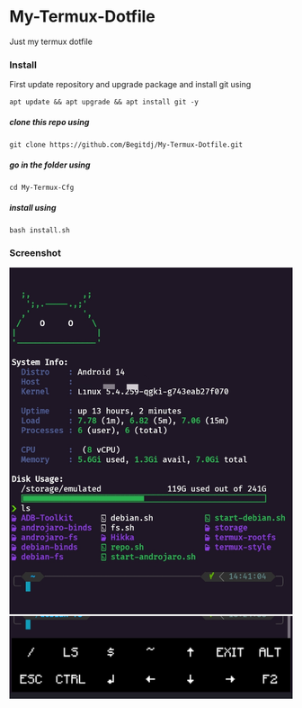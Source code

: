 # My-Termux-Dotfile
Just my termux dotfile
### Install
First update repository and upgrade package and install git using
````
apt update && apt upgrade && apt install git -y
````
##### clone this repo using 
````
git clone https://github.com/Begitdj/My-Termux-Dotfile.git
````
##### go in the folder using 
````
cd My-Termux-Cfg
````
##### install using 
````
bash install.sh
````
### Screenshot
![Image](/image.jpg)
![Image2](/image2.jpg)
